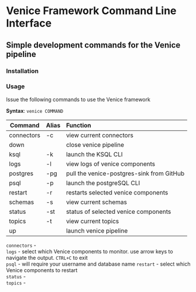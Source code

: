 # Venice Framework Command Line Interface

## Simple development commands for the Venice pipeline

### Installation

<!-- add installation instructions here-->

### Usage

Issue the following commands to use the Venice framework

**Syntax**: `venice COMMAND`

| Command    | Alias | Function                                  |
| ---------- | ----- | :---------------------------------------- |
| connectors | -c    | view current connectors                   |
| down       |       | close venice pipeline                     |
| ksql       | -k    | launch the KSQL CLI                       |
| logs       | -l    | view logs of venice components            |
| postgres   | -pg   | pull the venice-postgres-sink from GitHub |
| psql       | -p    | launch the postgreSQL CLI                 |
| restart    | -r    | restarts selected venice components       |
| schemas    | -s    | view current schemas                      |
| status     | -st   | status of selected venice components      |
| topics     | -t    | view current topics                       |
| up         |       | launch venice pipeline                    |

`connectors` - <!-- add special notes for connectors commands -->
<br>
`logs` - select which Venice components to monitor. use arrow keys to navigate the output. `CTRL+C` to exit
<br>
`psql` - will require your username and database name
`restart` - select which Venice components to restart
<br>
`status` - <!-- add special notes for status commands -->
<br>
`topics` - <!-- add special notes for topics commands -->

